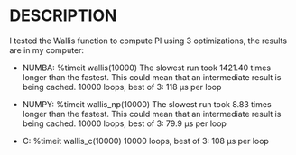
DESCRIPTION
===========

I tested the Wallis function to compute PI using 3 optimizations, 
the results are in my computer:

- NUMBA: %timeit wallis(10000)
            The slowest run took 1421.40 times longer than the fastest. This could mean that an intermediate result is being cached.
10000 loops, best of 3: 118 µs per loop

- NUMPY: %timeit wallis_np(10000)
        The slowest run took 8.83 times longer than the fastest. This could mean that an intermediate result is being cached.
10000 loops, best of 3: 79.9 µs per loop

- C: %timeit wallis_c(10000)
10000 loops, best of 3: 108 µs per loop


